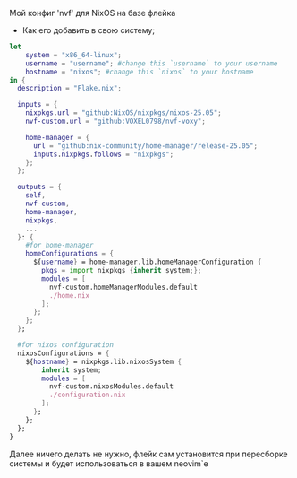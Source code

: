 Мой конфиг 'nvf' для NixOS на базе флейка

- Как его добавить в свою систему;
```nix
let
    system = "x86_64-linux";
    username = "username"; #change this `username` to your username
    hostname = "nixos"; #change this `nixos` to your hostname
in {
  description = "Flake.nix";

  inputs = {
    nixpkgs.url = "github:NixOS/nixpkgs/nixos-25.05";
    nvf-custom.url = "github:VOXEL0798/nvf-voxy";

    home-manager = {
      url = "github:nix-community/home-manager/release-25.05";
      inputs.nixpkgs.follows = "nixpkgs";
    };
  };

  outputs = {
    self,
    nvf-custom,
    home-manager,
    nixpkgs,
    ...
  }: {
    #for home-manager
    homeConfigurations = {
      ${username} = home-manager.lib.homeManagerConfiguration {
        pkgs = import nixpkgs {inherit system;};
        modules = [
          nvf-custom.homeManagerModules.default
          ./home.nix
        ];
      };
    };
  };

  #for nixos configuration
  nixosConfigurations = {
    ${hostname} = nixpkgs.lib.nixosSystem {
        inherit system;
        modules = [
          nvf-custom.nixosModules.default
          ./configuration.nix
        ];
      };
    };
  };
}

```
Далее ничего делать не нужно, флейк сам установится при пересборке системы и будет использоваться в вашем neovim`е


